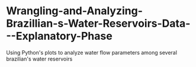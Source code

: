 # Wrangling-and-Analyzing-Brazillian-s-Water-Reservoirs-Data---Explanatory-Phase
Using Python's plots to analyze water flow parameters among several brazilian's water reservoirs
